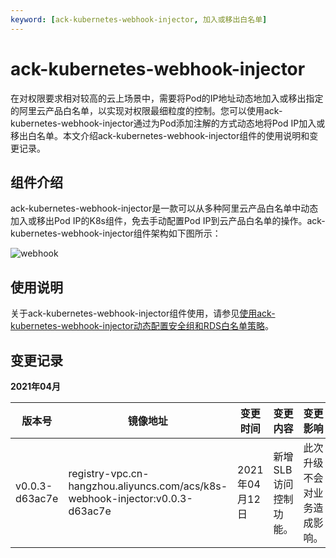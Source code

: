 ```yaml
---
keyword: [ack-kubernetes-webhook-injector, 加入或移出白名单]
---
```


# ack-kubernetes-webhook-injector

在对权限要求相对较高的云上场景中，需要将Pod的IP地址动态地加入或移出指定的阿里云产品白名单，以实现对权限最细粒度的控制。您可以使用ack-kubernetes-webhook-injector通过为Pod添加注解的方式动态地将Pod IP加入或移出白名单。本文介绍ack-kubernetes-webhook-injector组件的使用说明和变更记录。

## 组件介绍

ack-kubernetes-webhook-injector是一款可以从多种阿里云产品白名单中动态加入或移出Pod IP的K8s组件，免去手动配置Pod IP到云产品白名单的操作。ack-kubernetes-webhook-injector组件架构如下图所示：

![webhook](https://static-aliyun-doc.oss-accelerate.aliyuncs.com/assets/img/zh-CN/3071293261/p283778.png)

## 使用说明

关于ack-kubernetes-webhook-injector组件使用，请参见[使用ack-kubernetes-webhook-injector动态配置安全组和RDS白名单策略](/cn.zh-CN/Kubernetes集群用户指南/安全/基础设施安全/使用ack-kubernetes-webhook-injector动态配置安全组和RDS白名单策略.md)。

## 变更记录

**2021年04月**

|版本号|镜像地址|变更时间|变更内容|变更影响|
|---|----|----|----|----|
|v0.0.3-d63ac7e|registry-vpc.cn-hangzhou.aliyuncs.com/acs/k8s-webhook-injector:v0.0.3-d63ac7e|2021年04月12日|新增SLB访问控制功能。|此次升级不会对业务造成影响。|

